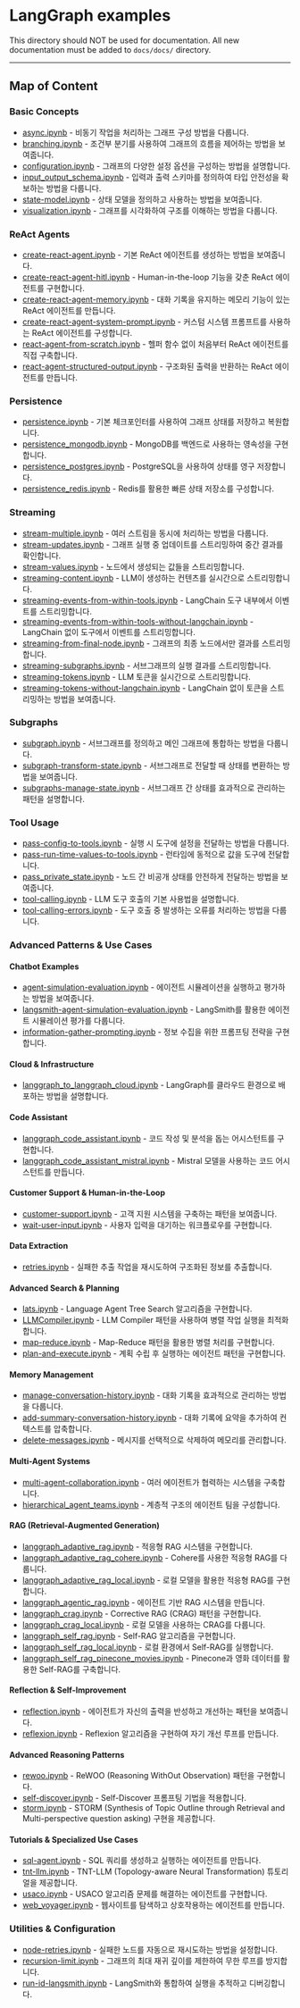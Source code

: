 # LangGraph examples

This directory should NOT be used for documentation. All new documentation must be added to `docs/docs/` directory.

---

## Map of Content

### Basic Concepts

- [async.ipynb](./async.ipynb) - 비동기 작업을 처리하는 그래프 구성 방법을 다룹니다.
- [branching.ipynb](./branching.ipynb) - 조건부 분기를 사용하여 그래프의 흐름을 제어하는 방법을 보여줍니다.
- [configuration.ipynb](./configuration.ipynb) - 그래프의 다양한 설정 옵션을 구성하는 방법을 설명합니다.
- [input_output_schema.ipynb](./input_output_schema.ipynb) - 입력과 출력 스키마를 정의하여 타입 안전성을 확보하는 방법을 다룹니다.
- [state-model.ipynb](./state-model.ipynb) - 상태 모델을 정의하고 사용하는 방법을 보여줍니다.
- [visualization.ipynb](./visualization.ipynb) - 그래프를 시각화하여 구조를 이해하는 방법을 다룹니다.

### ReAct Agents

- [create-react-agent.ipynb](./create-react-agent.ipynb) - 기본 ReAct 에이전트를 생성하는 방법을 보여줍니다.
- [create-react-agent-hitl.ipynb](./create-react-agent-hitl.ipynb) - Human-in-the-loop 기능을 갖춘 ReAct 에이전트를 구현합니다.
- [create-react-agent-memory.ipynb](./create-react-agent-memory.ipynb) - 대화 기록을 유지하는 메모리 기능이 있는 ReAct 에이전트를 만듭니다.
- [create-react-agent-system-prompt.ipynb](./create-react-agent-system-prompt.ipynb) - 커스텀 시스템 프롬프트를 사용하는 ReAct 에이전트를 구성합니다.
- [react-agent-from-scratch.ipynb](./react-agent-from-scratch.ipynb) - 헬퍼 함수 없이 처음부터 ReAct 에이전트를 직접 구축합니다.
- [react-agent-structured-output.ipynb](./react-agent-structured-output.ipynb) - 구조화된 출력을 반환하는 ReAct 에이전트를 만듭니다.

### Persistence

- [persistence.ipynb](./persistence.ipynb) - 기본 체크포인터를 사용하여 그래프 상태를 저장하고 복원합니다.
- [persistence_mongodb.ipynb](./persistence_mongodb.ipynb) - MongoDB를 백엔드로 사용하는 영속성을 구현합니다.
- [persistence_postgres.ipynb](./persistence_postgres.ipynb) - PostgreSQL을 사용하여 상태를 영구 저장합니다.
- [persistence_redis.ipynb](./persistence_redis.ipynb) - Redis를 활용한 빠른 상태 저장소를 구성합니다.

### Streaming

- [stream-multiple.ipynb](./stream-multiple.ipynb) - 여러 스트림을 동시에 처리하는 방법을 다룹니다.
- [stream-updates.ipynb](./stream-updates.ipynb) - 그래프 실행 중 업데이트를 스트리밍하여 중간 결과를 확인합니다.
- [stream-values.ipynb](./stream-values.ipynb) - 노드에서 생성되는 값들을 스트리밍합니다.
- [streaming-content.ipynb](./streaming-content.ipynb) - LLM이 생성하는 컨텐츠를 실시간으로 스트리밍합니다.
- [streaming-events-from-within-tools.ipynb](./streaming-events-from-within-tools.ipynb) - LangChain 도구 내부에서 이벤트를 스트리밍합니다.
- [streaming-events-from-within-tools-without-langchain.ipynb](./streaming-events-from-within-tools-without-langchain.ipynb) - LangChain 없이 도구에서 이벤트를 스트리밍합니다.
- [streaming-from-final-node.ipynb](./streaming-from-final-node.ipynb) - 그래프의 최종 노드에서만 결과를 스트리밍합니다.
- [streaming-subgraphs.ipynb](./streaming-subgraphs.ipynb) - 서브그래프의 실행 결과를 스트리밍합니다.
- [streaming-tokens.ipynb](./streaming-tokens.ipynb) - LLM 토큰을 실시간으로 스트리밍합니다.
- [streaming-tokens-without-langchain.ipynb](./streaming-tokens-without-langchain.ipynb) - LangChain 없이 토큰을 스트리밍하는 방법을 보여줍니다.

### Subgraphs

- [subgraph.ipynb](./subgraph.ipynb) - 서브그래프를 정의하고 메인 그래프에 통합하는 방법을 다룹니다.
- [subgraph-transform-state.ipynb](./subgraph-transform-state.ipynb) - 서브그래프로 전달할 때 상태를 변환하는 방법을 보여줍니다.
- [subgraphs-manage-state.ipynb](./subgraphs-manage-state.ipynb) - 서브그래프 간 상태를 효과적으로 관리하는 패턴을 설명합니다.

### Tool Usage

- [pass-config-to-tools.ipynb](./pass-config-to-tools.ipynb) - 실행 시 도구에 설정을 전달하는 방법을 다룹니다.
- [pass-run-time-values-to-tools.ipynb](./pass-run-time-values-to-tools.ipynb) - 런타임에 동적으로 값을 도구에 전달합니다.
- [pass_private_state.ipynb](./pass_private_state.ipynb) - 노드 간 비공개 상태를 안전하게 전달하는 방법을 보여줍니다.
- [tool-calling.ipynb](./tool-calling.ipynb) - LLM 도구 호출의 기본 사용법을 설명합니다.
- [tool-calling-errors.ipynb](./tool-calling-errors.ipynb) - 도구 호출 중 발생하는 오류를 처리하는 방법을 다룹니다.

### Advanced Patterns & Use Cases

#### Chatbot Examples
- [agent-simulation-evaluation.ipynb](./chatbot-simulation-evaluation/agent-simulation-evaluation.ipynb) - 에이전트 시뮬레이션을 실행하고 평가하는 방법을 보여줍니다.
- [langsmith-agent-simulation-evaluation.ipynb](./chatbot-simulation-evaluation/langsmith-agent-simulation-evaluation.ipynb) - LangSmith를 활용한 에이전트 시뮬레이션 평가를 다룹니다.
- [information-gather-prompting.ipynb](./chatbots/information-gather-prompting.ipynb) - 정보 수집을 위한 프롬프팅 전략을 구현합니다.

#### Cloud & Infrastructure
- [langgraph_to_langgraph_cloud.ipynb](./cloud_examples/langgraph_to_langgraph_cloud.ipynb) - LangGraph를 클라우드 환경으로 배포하는 방법을 설명합니다.

#### Code Assistant
- [langgraph_code_assistant.ipynb](./code_assistant/langgraph_code_assistant.ipynb) - 코드 작성 및 분석을 돕는 어시스턴트를 구현합니다.
- [langgraph_code_assistant_mistral.ipynb](./code_assistant/langgraph_code_assistant_mistral.ipynb) - Mistral 모델을 사용하는 코드 어시스턴트를 만듭니다.

#### Customer Support & Human-in-the-Loop
- [customer-support.ipynb](./customer-support/customer-support.ipynb) - 고객 지원 시스템을 구축하는 패턴을 보여줍니다.
- [wait-user-input.ipynb](./human_in_the_loop/wait-user-input.ipynb) - 사용자 입력을 대기하는 워크플로우를 구현합니다.

#### Data Extraction
- [retries.ipynb](./extraction/retries.ipynb) - 실패한 추출 작업을 재시도하여 구조화된 정보를 추출합니다.

#### Advanced Search & Planning
- [lats.ipynb](./lats/lats.ipynb) - Language Agent Tree Search 알고리즘을 구현합니다.
- [LLMCompiler.ipynb](./llm-compiler/LLMCompiler.ipynb) - LLM Compiler 패턴을 사용하여 병렬 작업 실행을 최적화합니다.
- [map-reduce.ipynb](./map-reduce.ipynb) - Map-Reduce 패턴을 활용한 병렬 처리를 구현합니다.
- [plan-and-execute.ipynb](./plan-and-execute/plan-and-execute.ipynb) - 계획 수립 후 실행하는 에이전트 패턴을 구현합니다.

#### Memory Management
- [manage-conversation-history.ipynb](./memory/manage-conversation-history.ipynb) - 대화 기록을 효과적으로 관리하는 방법을 다룹니다.
- [add-summary-conversation-history.ipynb](./memory/add-summary-conversation-history.ipynb) - 대화 기록에 요약을 추가하여 컨텍스트를 압축합니다.
- [delete-messages.ipynb](./memory/delete-messages.ipynb) - 메시지를 선택적으로 삭제하여 메모리를 관리합니다.

#### Multi-Agent Systems
- [multi-agent-collaboration.ipynb](./multi_agent/multi-agent-collaboration.ipynb) - 여러 에이전트가 협력하는 시스템을 구축합니다.
- [hierarchical_agent_teams.ipynb](./multi_agent/hierarchical_agent_teams.ipynb) - 계층적 구조의 에이전트 팀을 구성합니다.

#### RAG (Retrieval-Augmented Generation)
- [langgraph_adaptive_rag.ipynb](./rag/langgraph_adaptive_rag.ipynb) - 적응형 RAG 시스템을 구현합니다.
- [langgraph_adaptive_rag_cohere.ipynb](./rag/langgraph_adaptive_rag_cohere.ipynb) - Cohere를 사용한 적응형 RAG를 다룹니다.
- [langgraph_adaptive_rag_local.ipynb](./rag/langgraph_adaptive_rag_local.ipynb) - 로컬 모델을 활용한 적응형 RAG를 구현합니다.
- [langgraph_agentic_rag.ipynb](./rag/langgraph_agentic_rag.ipynb) - 에이전트 기반 RAG 시스템을 만듭니다.
- [langgraph_crag.ipynb](./rag/langgraph_crag.ipynb) - Corrective RAG (CRAG) 패턴을 구현합니다.
- [langgraph_crag_local.ipynb](./rag/langgraph_crag_local.ipynb) - 로컬 모델을 사용하는 CRAG를 다룹니다.
- [langgraph_self_rag.ipynb](./rag/langgraph_self_rag.ipynb) - Self-RAG 알고리즘을 구현합니다.
- [langgraph_self_rag_local.ipynb](./rag/langgraph_self_rag_local.ipynb) - 로컬 환경에서 Self-RAG를 실행합니다.
- [langgraph_self_rag_pinecone_movies.ipynb](./rag/langgraph_self_rag_pinecone_movies.ipynb) - Pinecone과 영화 데이터를 활용한 Self-RAG를 구축합니다.

#### Reflection & Self-Improvement
- [reflection.ipynb](./reflection/reflection.ipynb) - 에이전트가 자신의 출력을 반성하고 개선하는 패턴을 보여줍니다.
- [reflexion.ipynb](./reflexion/reflexion.ipynb) - Reflexion 알고리즘을 구현하여 자기 개선 루프를 만듭니다.

#### Advanced Reasoning Patterns
- [rewoo.ipynb](./rewoo/rewoo.ipynb) - ReWOO (Reasoning WithOut Observation) 패턴을 구현합니다.
- [self-discover.ipynb](./self-discover/self-discover.ipynb) - Self-Discover 프롬프팅 기법을 적용합니다.
- [storm.ipynb](./storm/storm.ipynb) - STORM (Synthesis of Topic Outline through Retrieval and Multi-perspective question asking) 구현을 제공합니다.

#### Tutorials & Specialized Use Cases
- [sql-agent.ipynb](./tutorials/sql-agent.ipynb) - SQL 쿼리를 생성하고 실행하는 에이전트를 만듭니다.
- [tnt-llm.ipynb](./tutorials/tnt-llm/tnt-llm.ipynb) - TNT-LLM (Topology-aware Neural Transformation) 튜토리얼을 제공합니다.
- [usaco.ipynb](./usaco/usaco.ipynb) - USACO 알고리즘 문제를 해결하는 에이전트를 구현합니다.
- [web_voyager.ipynb](./web-navigation/web_voyager.ipynb) - 웹사이트를 탐색하고 상호작용하는 에이전트를 만듭니다.

### Utilities & Configuration

- [node-retries.ipynb](./node-retries.ipynb) - 실패한 노드를 자동으로 재시도하는 방법을 설정합니다.
- [recursion-limit.ipynb](./recursion-limit.ipynb) - 그래프의 최대 재귀 깊이를 제한하여 무한 루프를 방지합니다.
- [run-id-langsmith.ipynb](./run-id-langsmith.ipynb) - LangSmith와 통합하여 실행을 추적하고 디버깅합니다.
